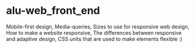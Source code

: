 # alu-web_front_end
Mobile-first design, Media-queries, Sizes to use for responsive web design, How to make a website responsive, The differences between responsive and adaptive design, CSS units that are used to make elements flexible
:)
